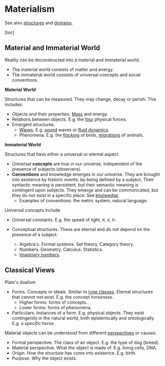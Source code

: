 # Materialism

See also [structures](../reality/structures.md) and [domains](domains.md).

[toc]

## Material and Immaterial World

Reality can be deconstructed into a material and immaterial world.

- The material world consists of matter and energy.
- The immaterial world consists of universal concepts and social conventions.



**Material World**

Structures that can be measured. They may change, decay or perish. This includes:
- Objects and their properties. [Mass](https://en.wikipedia.org/wiki/Mass%E2%80%93energy_equivalence) and energy.
- Relations between objects. E.g. the [four](https://en.wikipedia.org/wiki/Fundamental_interaction) physical forces.
- Emergent structures.
    - [Waves](https://en.wikipedia.org/wiki/Wave). E.g. [sound](https://en.wikipedia.org/wiki/Sound) waves or [fluid dynamics](https://en.wikipedia.org/wiki/Fluid_dynamics).
    - Phenomena. E.g. the [flocking](https://en.wikipedia.org/wiki/Flock_(birds)) of birds, [migrations](https://en.wikipedia.org/wiki/Bird_migration) of animals.




**Immaterial World**

Structures that have either a universal or eternal aspect.

- Universal **concepts** are true in our universe, independent of the presence of subjects (observers).
- **Conventions** and knowledge emerges in our universe. They are brought into existence by historic events: by being defined by a subject. Their syntactic meaning is persistent, but their semantic meaning is contingent upon subjects. They emerge and can be communicated, but they do not exist in a specific place. See [knolwedge](../intelligence/knowledge.md).
  - Examples of conventions: the metric system, natural language.



Universal concepts include

- Universal constants. E.g. the speed of light, π, *e*, *h*.

- Conceptual structures. These are eternal and do not depend on the presence of a subject.
    - Algebra's. Formal systems. Set theory. Category theory.
    - Numbers. Geometry. Calculus. Statistics.
    - [Imaginary numbers](https://en.wikipedia.org/wiki/Imaginary_unit).



## Classical Views

Plato's dualism

- Forms. Concepts or ideals. Similar to [type classes](https://en.wikipedia.org/wiki/Type_class). Eternal structures that cannot not exist. E.g. the concept *horseness*.
    - Higher forms: forms of concepts.
    - Lower forms: forms of phenomena.
- Particulars. Instances of a form. E.g. physical objects. They exist contingently in the natural world, both epistemically and ontologically. E.g. a *specific horse*.



Material objects can be understood from different [perspectives](https://en.wikipedia.org/wiki/Four_causes) or causes.

- Formal perspective. The class of an object. E.g. the type of dog (breed).
- Material perspective. What the object is made of. E.g. living cells, DNA.
- Origin. How the structure has come into existence. E.g. birth.
- Purpose. Why the object exists.